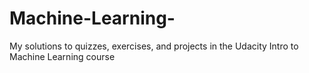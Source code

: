 # Machine-Learning-
My solutions to quizzes, exercises, and projects in the Udacity Intro to Machine Learning course

